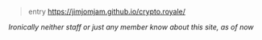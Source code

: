 > entry https://jimjomjam.github.io/crypto.royale/

*Ironically neither staff or just any member know about this site, as of now*
